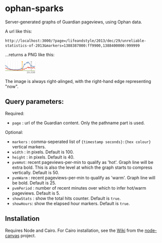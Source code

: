 ophan-sparks
============

Server-generated graphs of Guardian pageviews, using Ophan data.

A url like this:
```
http://localhost:3000/?page=/lifeandstyle/2013/dec/29/unreliable-statistics-of-2013&markers=1388387000:ff9900,1388400000:999999
```
...returns a PNG like this:

![example](./example.png)

The image is always right-alinged, with the right-hand edge representing "now". 

## Query parameters:

Required:
* `page` : url of the Guardian content. Only the pathname part is used.

Optional:
* `markers` : comma-seperated list of `{timestamp seconds}:{hex colour}` vertical markers.
* `width` : in pixels. Default is 100.
* `height` : in pixels. Default is 40.
* `pvmHot`: recent pageviews-per-min to qualify as 'hot'. Graph line will be extra bold. This is also the level at which the graph starts to compress vertically. Default is 50.
* `pvmWarm` : recent pageviews-per-min to qualify as 'warm'. Graph line will be bold. Default is 25.
* `pvmPeriod` : number of recent minutes over which to infer hot/warm pageviews. Default is 5.
* `showStats` : show the total hits counter. Default is `true`.
* `showHours`:  show the elapsed hour markers. Default is `true`.


## Installation

Requires Node and Cairo. For Cairo installation, see the [Wiki](https://github.com/LearnBoost/node-canvas/wiki/_pages) from the [node-canvas](https://github.com/LearnBoost/node-canvas) project.
